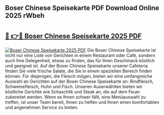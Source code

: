 ## Boser Chinese Speisekarte PDF Download Online 2025 rWbeh

# <h2><a href="http://gcdw5pd.nevu.top/?p=Boser+Chinese+Speisekarte">🔗 👉🔴 Boser Chinese Speisekarte 2025 PDF</a></h2>

[![Boser Chinese Speisekarte 2025 PDF](https://i.imgur.com/dBaPXMq.png)](http://gcdw5pd.nevu.top/?p=Boser+Chinese+Speisekarte)
Die Boser Chinese Speisekarte ist nicht nur eine Liste von Gerichten in einem Restaurant oder Café, sondern auch Ihre Gelegenheit, etwas zu finden, das für Ihren Geschmack köstlich und geeignet ist. Auf der Boser Chinese Speisekarte unserer Cafeteria finden Sie viele frische Salate, die Sie in einem speziellen Bereich finden können. Für diejenigen, die Fleisch mögen, bieten wir eine umfangreiche Auswahl an Gerichten auf der Boser Chinese Speisekarte an: Rindfleisch, Schweinefleisch, Huhn und Fisch. Unseren Auserwählten bieten wir köstliche Gerichte wie Schaschlik und Steak an, die auf dem Feuer zubereitet werden. Wenn es Ihnen schwer fällt, eine Menüauswahl zu treffen, ist unser Team bereit, Ihnen zu helfen und Ihnen einen komfortablen und angenehmen Service zu bieten.
